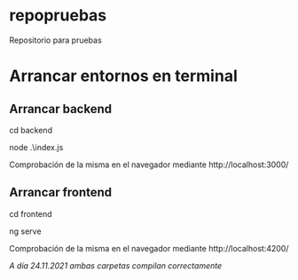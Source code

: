 # repopruebas
Repositorio para pruebas

# Arrancar entornos en terminal
## Arrancar backend
cd backend

node .\index.js

Comprobación de la misma en el navegador mediante http://localhost:3000/

## Arrancar frontend
cd frontend

ng serve

Comprobación de la misma en el navegador mediante http://localhost:4200/

_A día 24.11.2021 ambas carpetas compilan correctamente_
